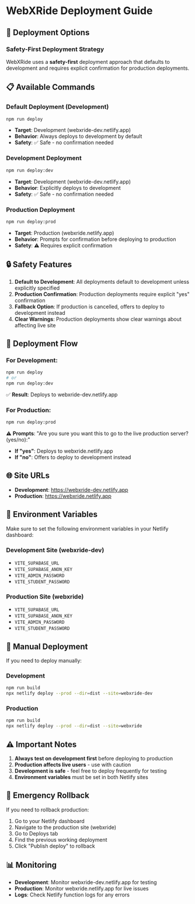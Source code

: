 # WebXRide Deployment Guide

## 🚀 Deployment Options

### Safety-First Deployment Strategy

WebXRide uses a **safety-first** deployment approach that defaults to development and requires explicit confirmation for production deployments.

## 📋 Available Commands

### Default Deployment (Development)
```bash
npm run deploy
```
- **Target**: Development (webxride-dev.netlify.app)
- **Behavior**: Always deploys to development by default
- **Safety**: ✅ Safe - no confirmation needed

### Development Deployment
```bash
npm run deploy:dev
```
- **Target**: Development (webxride-dev.netlify.app)
- **Behavior**: Explicitly deploys to development
- **Safety**: ✅ Safe - no confirmation needed

### Production Deployment
```bash
npm run deploy:prod
```
- **Target**: Production (webxride.netlify.app)
- **Behavior**: Prompts for confirmation before deploying to production
- **Safety**: ⚠️ Requires explicit confirmation

## 🔒 Safety Features

1. **Default to Development**: All deployments default to development unless explicitly specified
2. **Production Confirmation**: Production deployments require explicit "yes" confirmation
3. **Fallback Option**: If production is cancelled, offers to deploy to development instead
4. **Clear Warnings**: Production deployments show clear warnings about affecting live site

## 🎯 Deployment Flow

### For Development:
```bash
npm run deploy
# or
npm run deploy:dev
```
✅ **Result**: Deploys to webxride-dev.netlify.app

### For Production:
```bash
npm run deploy:prod
```
⚠️ **Prompts**: "Are you sure you want this to go to the live production server? (yes/no):"

- **If "yes"**: Deploys to webxride.netlify.app
- **If "no"**: Offers to deploy to development instead

## 🌐 Site URLs

- **Development**: https://webxride-dev.netlify.app
- **Production**: https://webxride.netlify.app

## 📝 Environment Variables

Make sure to set the following environment variables in your Netlify dashboard:

### Development Site (webxride-dev)
- `VITE_SUPABASE_URL`
- `VITE_SUPABASE_ANON_KEY`
- `VITE_ADMIN_PASSWORD`
- `VITE_STUDENT_PASSWORD`

### Production Site (webxride)
- `VITE_SUPABASE_URL`
- `VITE_SUPABASE_ANON_KEY`
- `VITE_ADMIN_PASSWORD`
- `VITE_STUDENT_PASSWORD`

## 🔧 Manual Deployment

If you need to deploy manually:

### Development
```bash
npm run build
npx netlify deploy --prod --dir=dist --site=webxride-dev
```

### Production
```bash
npm run build
npx netlify deploy --prod --dir=dist --site=webxride
```

## ⚠️ Important Notes

1. **Always test on development first** before deploying to production
2. **Production affects live users** - use with caution
3. **Development is safe** - feel free to deploy frequently for testing
4. **Environment variables** must be set in both Netlify sites

## 🚨 Emergency Rollback

If you need to rollback production:

1. Go to your Netlify dashboard
2. Navigate to the production site (webxride)
3. Go to Deploys tab
4. Find the previous working deployment
5. Click "Publish deploy" to rollback

## 📊 Monitoring

- **Development**: Monitor webxride-dev.netlify.app for testing
- **Production**: Monitor webxride.netlify.app for live issues
- **Logs**: Check Netlify function logs for any errors 